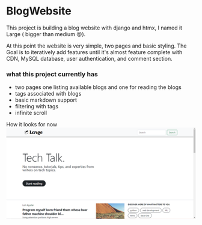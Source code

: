 # BlogWebsite

This project is building a blog website with django and htmx, I named it Large ( bigger than medium 😜).

At this point the website is very simple, two pages and basic styling. The Goal is to iteratively add features until it's almost feature complete with CDN, MySQL database, user authentication, and comment section.

### what this project currently has

- two pages one listing available blogs and one for reading the blogs
- tags associated with blogs
- basic markdown support
- filtering with tags
- infinite scroll

How it looks for now
![home page](images\HomePage.png)
